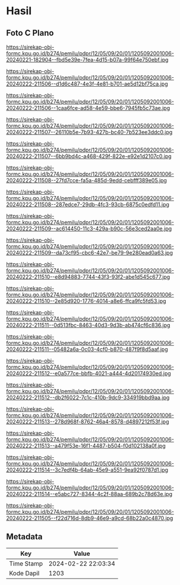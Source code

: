 # Hasil

## Foto C Plano

https://sirekap-obj-formc.kpu.go.id/b274/pemilu/pdpr/12/05/09/20/01/1205092001006-20240221-182904--fbd5e39e-7fea-4d15-b07a-99f64e750ebf.jpg

https://sirekap-obj-formc.kpu.go.id/b274/pemilu/pdpr/12/05/09/20/01/1205092001006-20240222-211506--d1d6c487-4e3f-4e81-b701-ae5d12bf75ca.jpg

https://sirekap-obj-formc.kpu.go.id/b274/pemilu/pdpr/12/05/09/20/01/1205092001006-20240222-211506--1caa6fce-ad58-4e59-bbe6-7945fb5c73ae.jpg

https://sirekap-obj-formc.kpu.go.id/b274/pemilu/pdpr/12/05/09/20/01/1205092001006-20240222-211507--26110b5e-7b93-427b-bc40-7b523ee3ddc0.jpg

https://sirekap-obj-formc.kpu.go.id/b274/pemilu/pdpr/12/05/09/20/01/1205092001006-20240222-211507--6bb9bd4c-a468-429f-822e-e92e1d2107c0.jpg

https://sirekap-obj-formc.kpu.go.id/b274/pemilu/pdpr/12/05/09/20/01/1205092001006-20240222-211508--27fd7cce-fa5a-485d-9edd-cebfff389e05.jpg

https://sirekap-obj-formc.kpu.go.id/b274/pemilu/pdpr/12/05/09/20/01/1205092001006-20240222-211508--287edce7-29db-4fc3-93cb-6875c0edfd11.jpg

https://sirekap-obj-formc.kpu.go.id/b274/pemilu/pdpr/12/05/09/20/01/1205092001006-20240222-211509--ac614450-11c3-429a-b90c-56e3ced2aa0e.jpg

https://sirekap-obj-formc.kpu.go.id/b274/pemilu/pdpr/12/05/09/20/01/1205092001006-20240222-211509--da73cf95-cbc6-42e7-be79-9e280ead0a63.jpg

https://sirekap-obj-formc.kpu.go.id/b274/pemilu/pdpr/12/05/09/20/01/1205092001006-20240222-211510--e8d94883-7744-43f3-93f2-abe1d545c677.jpg

https://sirekap-obj-formc.kpu.go.id/b274/pemilu/pdpr/12/05/09/20/01/1205092001006-20240222-211510--2e85d920-1776-4014-a8e6-ffca9fc5fd53.jpg

https://sirekap-obj-formc.kpu.go.id/b274/pemilu/pdpr/12/05/09/20/01/1205092001006-20240222-211511--0d513fbc-8463-40d3-9d3b-ab474cf6c836.jpg

https://sirekap-obj-formc.kpu.go.id/b274/pemilu/pdpr/12/05/09/20/01/1205092001006-20240222-211511--05482a6a-0c03-4cf0-b870-487f9f8d5aaf.jpg

https://sirekap-obj-formc.kpu.go.id/b274/pemilu/pdpr/12/05/09/20/01/1205092001006-20240222-211512--e0a577ce-bbfb-4021-a444-4d20174930ed.jpg

https://sirekap-obj-formc.kpu.go.id/b274/pemilu/pdpr/12/05/09/20/01/1205092001006-20240222-211512--db2f6022-7c1c-410b-9dc9-334919bbd9aa.jpg

https://sirekap-obj-formc.kpu.go.id/b274/pemilu/pdpr/12/05/09/20/01/1205092001006-20240222-211513--278d968f-8762-46a4-8578-d4897212f53f.jpg

https://sirekap-obj-formc.kpu.go.id/b274/pemilu/pdpr/12/05/09/20/01/1205092001006-20240222-211513--a479f53e-16f1-4487-b504-f0d102138a0f.jpg

https://sirekap-obj-formc.kpu.go.id/b274/pemilu/pdpr/12/05/09/20/01/1205092001006-20240222-211514--3c7edf4b-64ab-45e9-a551-9ea92f0787d1.jpg

https://sirekap-obj-formc.kpu.go.id/b274/pemilu/pdpr/12/05/09/20/01/1205092001006-20240222-211514--e5abc727-8344-4c2f-88aa-689b2c78d63e.jpg

https://sirekap-obj-formc.kpu.go.id/b274/pemilu/pdpr/12/05/09/20/01/1205092001006-20240222-211505--f22d716d-8db9-46e9-a9cd-68b22a0c4870.jpg


## Metadata

| Key        | Value               |
| ---------- | ------------------- |
| Time Stamp | 2024-02-22 22:03:34 |
| Kode Dapil | 1203                |



